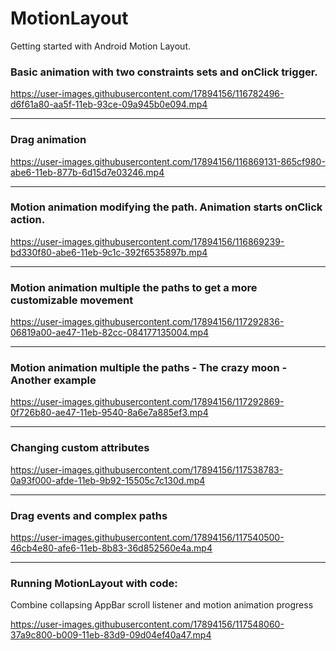 # MotionLayout
Getting started with Android Motion Layout.


### Basic animation with two constraints sets and onClick trigger.

https://user-images.githubusercontent.com/17894156/116782496-d6f61a80-aa5f-11eb-93ce-09a945b0e094.mp4

----

### Drag animation

https://user-images.githubusercontent.com/17894156/116869131-865cf980-abe6-11eb-877b-6d15d7e03246.mp4

----

### Motion animation modifying the path. Animation starts onClick action. 

https://user-images.githubusercontent.com/17894156/116869239-bd330f80-abe6-11eb-9c1c-392f6535897b.mp4

----

### Motion animation multiple the paths to get a more customizable movement

https://user-images.githubusercontent.com/17894156/117292836-06819a00-ae47-11eb-82cc-084177135004.mp4

----

### Motion animation multiple the paths - The crazy moon - Another example

https://user-images.githubusercontent.com/17894156/117292869-0f726b80-ae47-11eb-9540-8a6e7a885ef3.mp4

----

### Changing custom attributes

https://user-images.githubusercontent.com/17894156/117538783-0a93f000-afde-11eb-9b92-15505c7c130d.mp4

----

### Drag events and complex paths

https://user-images.githubusercontent.com/17894156/117540500-46cb4e80-afe6-11eb-8b83-36d852560e4a.mp4

----

### Running MotionLayout with code:
Combine collapsing AppBar scroll listener and motion animation progress

https://user-images.githubusercontent.com/17894156/117548060-37a9c800-b009-11eb-83d9-09d04ef40a47.mp4













